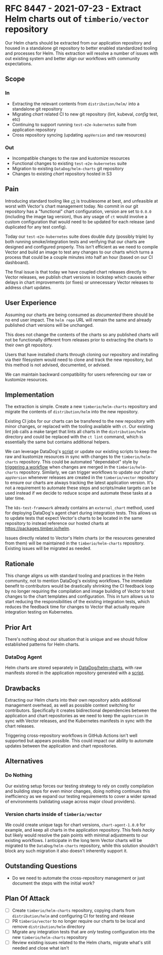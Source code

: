 # RFC 8447 - 2021-07-23 - Extract Helm charts out of `timberio/vector` repository

Our Helm charts should be extracted from our application repository and housed in a standalone git repository to better
enabled standardized tooling and processes for Helm. This extraction will resolve a number of issues with out existing
system and better align our workflows with community expectations.

## Scope

### In

- Extracting the relevant contents from `distribution/helm/` into a standalone git repository
- Migrating _chart_ related CI to new git repository (lint, kubeval, _config_ test, etc)
- Continuing to support running `test-e2e-kubernetes` suite from application repository
- Cross repository syncing (updating `appVersion` and raw resources)

### Out

- Incompatible changes to the raw and kustomize resources
- Functional changes to existing `test-e2e-kubernetes` suite
- Migration to existing `DataDog/helm-charts` git repository
- Changes to existing _chart_ repository hosted in S3

## Pain

Introducing standard tooling like [`ct`](https://github.com/helm/chart-testing) is troublesome at best, and unfeasible
at worst with Vector's chart management today. No commit in our git repository has a "functional" chart configuration, version
are set to `0.0.0` (including the image tag version), thus any usage of `ct` would involve a custom configuration that would
need to be updated for each release (and duplicated for any test config).

Today our `test-e2e-kubernetes` suite does double duty (possibly triple) by both running smoke/integration tests and verifying
that our charts are designed and configured properly. This isn't efficient as we need to compile Vector and build an image to
test any changes to our charts which turns a process that could be a couple minutes into half an hour (based on our CI dashboard).

The final issue is that today we have coupled chart releases directly to Vector releases, we publish chart versions in lockstep
which causes either delays in chart improvements (or fixes) or unnecessary Vector releases to address chart updates.

## User Experience

Assuming our charts are being consumed as _documented_ there should be no end user impact. The `helm repo` URL will remain the same
and already published chart versions will be unchanged.

This does not change the contents of the charts so any published charts will not be functionally different from releases prior to
extracting the charts to their own git repository.

Users that have installed charts through cloning our repository and installing via their filesystem would need to clone and track
the new repository, but this method is not advised, documented, or advised.

We can maintain backward compatibility for users referencing our raw or kustomize resources.

## Implementation

The extraction is simple. Create a new `timberio/helm-charts` repository and migrate the contents of `distribution/helm` into the
new repository.

Existing CI jobs for our charts can be transfered to the new repository with minor changes, or replaced with the tooling available
with `ct`. Our existing lint job calls a make target that lints all charts in the `distribution/helm` directory and could be replaced
with the `ct lint` command, which is essentially the same but contains additional helpers.

We can leverage DataDog's [script](https://github.com/DataDog/datadog-agent/blob/main/Dockerfiles/manifests/generate.sh) or update our
existing scripts to keep the raw and kustomize resources in sync with changes to the `timberio/helm-charts` repository. This could be
automated "dependabot" style by [triggering a workflow](https://docs.github.com/en/actions/reference/events-that-trigger-workflows#manual-events)
when changes are merged in the `timberio/helm-charts` repository. Similarly, we can trigger workflows to update our charts' `appVersion`
whenever releases are created in the `timberio/vector` repository to ensure our charts are always tracking the latest application version.
It's not a requirement to automate these steps and scripts/make targets can be used instead if we decide to reduce scope and automate
these tasks at a later time.

The `k8s-test-framework` already contains an `external_chart` method, used for deploying DataDog's agent chart during integration tests.
This allows us to update tests that expect Vector's charts to be located in the same repository to instead reference our hosted charts
at https://packages.timber.io/helm.

Issues directly related to Vector's Helm charts (or the resources generated from them) will be maintained in the `timberio/helm-charts`
repository. Existing issues will be migrated as needed.

## Rationale

This change aligns us with standard tooling and practices in the Helm community, not to mention DataDog's existing workflows. The
immediate benefit to contributors would be drastically shrinking the CI feedback loop by no longer requiring the compilation and image
building of Vector to test changes to the chart templates and configuration. This in turn allows us to start reducing the responsibilities
of the existing integration tests, which reduces the feedback time for changes to Vector that actually require integration testing on Kubernetes.

## Prior Art

There's nothing about our situation that is unique and we should follow established patterns for Helm charts.

### DataDog Agent

Helm charts are stored separately in [DataDog/helm-charts](https://github.com/DataDog/helm-charts), with raw manifests
stored in the application repository generated with a [script](https://github.com/DataDog/datadog-agent/blob/main/Dockerfiles/manifests/generate.sh).

## Drawbacks

Extracting our Helm charts into their own repository adds additional management overhead, as well as possible context
switching for contributors. Specifically it creates bidirectional dependencies between the application and chart repositories
as we need to keep the `appVersion` in sync with Vector releases, and the Kubernetes manifests in sync with the chart releases.

Triggering cross-repository workflows in GitHub Actions isn't well supported but appears possible. This could impact our
ability to automate updates between the application and chart repositories.

## Alternatives

### Do Nothing

Our existing setup forces our testing strategy to rely on costly compilation and building steps for even minor changes,
doing nothing continues this inefficiency as we expand our testing requirements to cover a wider spread of environments
(validating usage across major cloud providers).

### Version charts inside of `timberio/vector`

We could create unique tags for chart versions, `chart-agent-1.0.0` for example, and keep all charts in the application
repository. This feels _hacky_ but likely would resolve the pain points with minimal adjustments to our existing workflows.
I anticipate in the long term Vector charts will be migrated to the `DataDog/helm-charts` repository, while this solution
shouldn't block any such migration it also doesn't inherently support it.

## Outstanding Questions

- Do we need to automate the cross-repository management or just document the steps with the initial work?

## Plan Of Attack

- [ ] Create `timberio/helm-charts` repository, copying charts from `distribution/helm` and configuring CI for testing and release
- [ ] PR `timberio/vector` to no longer require our charts to be local and remove `distribution/helm` directory
- [ ] Migrate any integration tests that are _only_ testing configuration into the new `timberio/helm-charts` repository
- [ ] Review existing issues related to the Helm charts, migrate what's still needed and close what isn't
